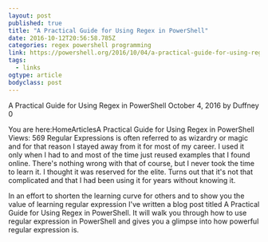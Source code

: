 ```yaml
---
layout: post
published: true
title: "A Practical Guide for Using Regex in PowerShell"
date: 2016-10-12T20:56:58.785Z
categories: regex powershell programming
link: https://powershell.org/2016/10/04/a-practical-guide-for-using-regex-in-powershell/
tags:
  - links
ogtype: article
bodyclass: post
---
```


>
A Practical Guide for Using Regex in PowerShell
October 4, 2016 by Duffney 0

You are here:HomeArticlesA Practical Guide for Using Regex in PowerShell
 Views: 569
Regular Expressions is often referred to as wizardry or magic and for that reason I stayed away from it for most of my career. I used it only when I had to and most of the time just reused examples that I found online. There's nothing wrong with that of course, but I never took the time to learn it. I thought it was reserved for the elite. Turns out that it's not that complicated and that I had been using it for years without knowing it.

In an effort to shorten the learning curve for others and to show you the value of learning regular expression I've written a blog post titled A Practical Guide for Using Regex in PowerShell. It will walk you through how to use regular expression in PowerShell and gives you a glimpse into how powerful regular expression is.
